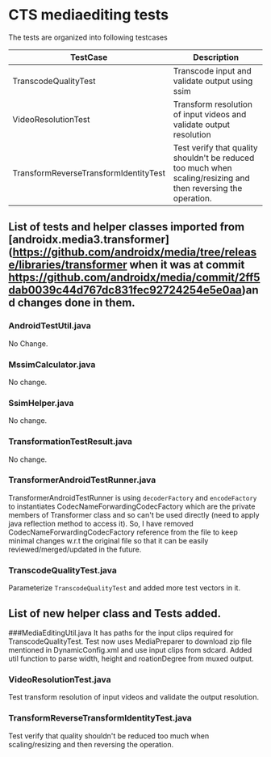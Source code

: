 # CTS mediaediting tests
The tests are organized into following testcases

| TestCase | Description |
|------------------------|----------------------|
| TranscodeQualityTest   | Transcode input and validate output using ssim |
| VideoResolutionTest    | Transform resolution of input videos and validate output resolution |
| TransformReverseTransformIdentityTest | Test verify that quality shouldn't be reduced too much when scaling/resizing and then reversing the operation. |


## List of tests and helper classes imported from [androidx.media3.transformer](https://github.com/androidx/media/tree/release/libraries/transformer when it was at commit https://github.com/androidx/media/commit/2ff5dab0039c44d767dc831fec92724254e5e0aa)and changes done in them.

### AndroidTestUtil.java
No Change.

### MssimCalculator.java
No change.

### SsimHelper.java
No change.

### TransformationTestResult.java
No change.

### TransformerAndroidTestRunner.java
TransformerAndroidTestRunner is using `decoderFactory` and `encodeFactory` to instantiates CodecNameForwardingCodecFactory which are the private members of Transformer class and so can't be used directly (need to apply java reflection method to access it). So, I have removed CodecNameForwardingCodecFactory reference from the file to keep minimal changes w.r.t the original file so that it can be easily reviewed/merged/updated in the future.

### TranscodeQualityTest.java
Parameterize `TranscodeQualityTest` and added more test vectors in it.


## List of new helper class and Tests added.

###MediaEditingUtil.java
It has paths for the input clips required for TranscodeQualityTest. Test now uses MediaPreparer to download zip file mentioned in DynamicConfig.xml and use input clips from sdcard.
Added util function to parse width, height and roationDegree from muxed output.

### VideoResolutionTest.java
Test transform resolution of input videos and validate the output resolution.

### TransformReverseTransformIdentityTest.java
Test verify that quality shouldn't be reduced too much when scaling/resizing and then reversing the operation.
